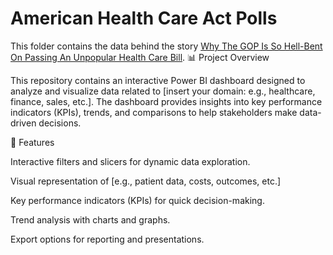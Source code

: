 # American Health Care Act Polls

This folder contains the data behind the story [Why The GOP Is So Hell-Bent On Passing An Unpopular Health Care Bill](https://fivethirtyeight.com/features/why-the-gop-is-so-hell-bent-on-passing-an-unpopular-health-care-bill).
📊 Project Overview

This repository contains an interactive Power BI dashboard designed to analyze and visualize data related to [insert your domain: e.g., healthcare, finance, sales, etc.].
The dashboard provides insights into key performance indicators (KPIs), trends, and comparisons to help stakeholders make data-driven decisions.

🚀 Features

Interactive filters and slicers for dynamic data exploration.

Visual representation of [e.g., patient data, costs, outcomes, etc.]

Key performance indicators (KPIs) for quick decision-making.

Trend analysis with charts and graphs.

Export options for reporting and presentations.

